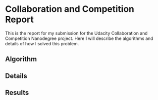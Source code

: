 # Collaboration and Competition Report
This is the report for my submission for the Udacity Collaboration and Competition Nanodegree project.
Here I will describe the algorithms and details of how I solved this problem.


## Algorithm


## Details


## Results
